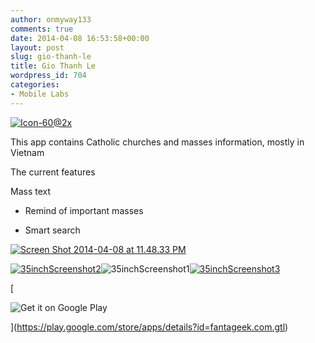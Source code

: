 ```yaml
---
author: onmyway133
comments: true
date: 2014-04-08 16:53:58+00:00
layout: post
slug: gio-thanh-le
title: Gio Thanh Le
wordpress_id: 704
categories:
- Mobile Labs
---
```


[![Icon-60@2x](http://www.fantageek.com/wp-content/uploads/2014/04/Icon-60@2x.png)](http://www.fantageek.com/wp-content/uploads/2014/04/Icon-60@2x.png)




This app contains Catholic churches and masses information, mostly in Vietnam




The current features  



 Mass text  

+ Remind of important masses  

+ Smart search




[![Screen Shot 2014-04-08 at 11.48.33 PM](http://www.fantageek.com/wp-content/uploads/2014/04/Screen-Shot-2014-04-08-at-11.48.33-PM.png)](http://www.fantageek.com/wp-content/uploads/2014/04/Screen-Shot-2014-04-08-at-11.48.33-PM.png)




[![35inchScreenshot2](http://www.fantageek.com/wp-content/uploads/2014/04/35inchScreenshot2.png)](http://www.fantageek.com/wp-content/uploads/2014/04/35inchScreenshot2.png)![35inchScreenshot1](http://www.fantageek.com/wp-content/uploads/2014/04/35inchScreenshot1.png)[![35inchScreenshot3](http://www.fantageek.com/wp-content/uploads/2014/04/35inchScreenshot3.png)](http://www.fantageek.com/wp-content/uploads/2014/04/35inchScreenshot3.png)




[  

![Get it on Google Play](https://developer.android.com/images/brand/en_generic_rgb_wo_60.png)  

](https://play.google.com/store/apps/details?id=fantageek.com.gtl)




[](https://itunes.apple.com/us/app/giothanhle/id858577738?mt=8&uo=4)

